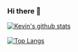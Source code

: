 ### Hi there 👋

[![Kevin's github stats](https://github-readme-stats.vercel.app/api?username=kavignon&count_private=true&theme=buefy&show_icons=true)](https://github.com/tadaspetra)
</br>
</br>
[![Top Langs](https://github-readme-stats.vercel.app/api/top-langs/?username=kavignon&layout=compact)](https://github.com/tadaspetra/)
